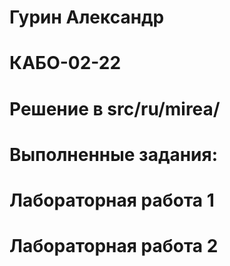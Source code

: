 
# Гурин Александр
# КАБО-02-22
# Решение в src/ru/mirea/
# Выполненные задания:
# Лабораторная работа 1
# Лабораторная работа 2